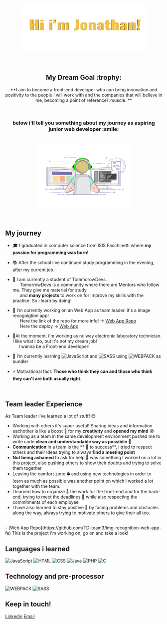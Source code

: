<h1 align="center"><img src="https://github.com/JonathanMauroFerrara/JonathanMauroFerrara/blob/main/Assets/jonathan.gif" alt = "hi" width="400px" height="150px"></h1>
<br>
<h2 align="center"> My Dream Goal :trophy: </h2>
<p align="center">**I aim to become a front-end developer who can bring innovation and positivity to the people I will work with and the companies that will believe in me, becoming a point of reference! :muscle: **</p> 
<br>
<h3 align="center">below i'll tell you something about my journey as aspiring junior web developer :smile:</h3>
<h1 align="center"><img src="https://github.com/JonathanMauroFerrara/JonathanMauroFerrara/blob/main/Assets/Coding-guy-2.gif" alt = "hi" width="300px" height="200px"></h1>
<br>






### <h2>My journey</h2> 
- :mortar_board: I graduated in computer science from ISIS Facchinetti where **my passion for programming was born!**
- :books: After the school i've continued study programming in the evening, after my current job.

- :school: I am currently a student of TommorowDevs.<br>
&nbsp;&nbsp;&nbsp;&nbsp;&nbsp; TomorrowDevs is a community where there are Mentors who follow me. They give me material for study <br>
&nbsp;&nbsp;&nbsp;&nbsp;&nbsp; and **many projects** to work on for improve my skills with the practice. So i learn by doing!

- 🔭 I’m currently working on an Web App as team leader. it's a image recognigtion app! <br  >
&nbsp;&nbsp;&nbsp;&nbsp;&nbsp; Here the link of the repo for more info! -> [Web App Repo](https://github.com/TD-team3/img-recognition-web-app-fe) <br>
&nbsp;&nbsp;&nbsp;&nbsp;&nbsp; Here the deploy -> [Web App](https://gracious-mcclintock-220460.netlify.app/index.html)

- :tram:At the moment, i'm working as railway electronic laboratory technician. I like what i do, but it's not my dream job! <br>
&nbsp;&nbsp;&nbsp;&nbsp;&nbsp;I wanna be a Front-end developer!


- 🌱 I’m currently learning  ![JavaScript](https://img.shields.io/badge/-JavaScript-fff?&logo=JavaScript&logoColor=ddc508)  and  ![SASS](https://img.shields.io/badge/-SASS-fff?&logo=SASS&logoColor=blue) using ![WEBPACK](https://img.shields.io/badge/-WEBPACK-fff?&logo=WEBPACK&logoColor=lightblue) as bundler

- ⚡ Motivational fact: **Those who think they can and those who think they can't are both usually right.**
<br>


### <h2>Team leader Experience</h2>
As Team leader i've learned a lot of stuff! :blush:
- Working with others it's super useful! Sharing ideas and information eachother is like a boost :rocket: for my **creativity** and **opened my mind** :open_mouth:
- Working as a team in the same development environment pushed me to write code **clean and understandable way as possibile** :construction_worker:
- **Communication**  in a team is the ** :key: to success**, i tried to respect others and their ideas trying to always **find a meeting point**
- **Not being ashamed** to ask for help :raising_hand: was something I worked on a lot in this project, also pushing others to show their doubts and trying to solve them together
- Leaving the comfort zone :no_entry: and using new technologies in order to learn as much as possible was another point on which I worked a lot together with the team.
- I learned how to organize :bookmark_tabs: the work for the front-end and for the back-end, trying to meet the deadlines :calendar: while also respecting the commitments of each employee
- I have also learned to stay positive :muscle: by facing problems and obstacles along the way, always trying to motivate others to give their all too.
<br>
- [Web App Repo](https://github.com/TD-team3/img-recognition-web-app-fe) This is the project i'm working on, go on and take a look! 


### <h2>Languages i learned</h2>

![JavaScript](https://img.shields.io/badge/-JavaScript-fff?&logo=JavaScript&logoColor=ddc508)
![HTML](https://img.shields.io/badge/-HTML-fff?&logo=HTML5)
![CSS](https://img.shields.io/badge/-CSS-fff?&logo=CSS3&logoColor=blue)
![Java](https://img.shields.io/badge/-Java-fff?&logo=Java&logoColor=007396)
![PHP](https://img.shields.io/badge/-PHP-fff?&logo=PHP)
![C](https://img.shields.io/badge/-C-fff?&logo=c%2b%2b&logoColor=00599C)


### <h2>Technology and pre-processor</h2>
![WEBPACK](https://img.shields.io/badge/-WEBPACK-fff?&logo=WEBPACK&logoColor=lightblue)
![SASS](https://img.shields.io/badge/-SASS-fff?&logo=SASS&logoColor=blue)
<br>

<h2> Keep in touch! </h2>
 <a href= "https://www.linkedin.com/in/mauro-jonathan-ferrara-651740163/">Linkedin</a>  <a href="jonathanmauro.ferrara@gmail.com">Email</a>
